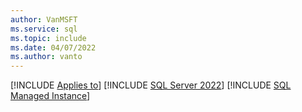 ```yaml
---
author: VanMSFT
ms.service: sql
ms.topic: include
ms.date: 04/07/2022
ms.author: vanto
---
```


[!INCLUDE [Applies to](../applies-md.md)] [!INCLUDE [SQL Server 2022](_ss2022.md)] [!INCLUDE [SQL Managed Instance](_asmi.md)]
